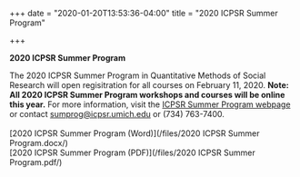+++
date = "2020-01-20T13:53:36-04:00"
title = "2020 ICPSR Summer Program"

+++

**2020 ICPSR Summer Program**

The 2020 ICPSR Summer Program in Quantitative Methods of Social Research will open regisitration for all courses on February 11, 2020. **Note: All 2020 ICPSR Summer Program workshops and courses will be online this year.** For more information, visit the <a href="https://www.icpsr.umich.edu/icpsrweb/sumprog/" target="_blank">ICPSR Summer Program webpage</a> or contact <sumprog@icpsr.umich.edu> or (734) 763-7400.
<br />  
[2020 ICPSR Summer Program (Word)](/files/2020 ICPSR Summer Program.docx/)  
[2020 ICPSR Summer Program (PDF)](/files/2020 ICPSR Summer Program.pdf/) 